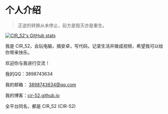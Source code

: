 个人介绍
================================

> 正逆的转换从未停止，前方是毁灭亦是重生。

[![CIR_52's GitHub stats](https://github-readme-stats.vercel.app/api?username=cir-52&show_icons=true&count_private=true&locale=cn)](https://github.com/cir-52/github-readme-stats)

我是 CIR_52，会玩电脑，搞安卓，写代码，记录生活并做成视频，希望我可以给你带来快乐。

欢迎你与我进行交流！

我的QQ：3898743634

我的邮箱： 3898743634@qq.com

我的博客：[cir-52.github.io](cir-52.github.io)

全平台同名，都是 CIR_52 (CIR-52) 
